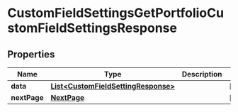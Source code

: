 

# CustomFieldSettingsGetPortfolioCustomFieldSettingsResponse


## Properties

| Name | Type | Description | Notes |
|------------ | ------------- | ------------- | -------------|
|**data** | [**List&lt;CustomFieldSettingResponse&gt;**](CustomFieldSettingResponse.md) |  |  [optional] |
|**nextPage** | [**NextPage**](NextPage.md) |  |  [optional] |



